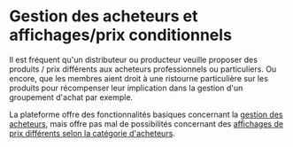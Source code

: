 # Gestion des acheteurs et affichages/prix conditionnels

Il est fréquent qu'un distributeur ou producteur veuille proposer des produits / prix différents aux acheteurs professionnels ou particuliers.  Ou encore, que les membres aient droit à une ristourne particulière sur les produits pour récompenser leur implication dans la gestion d'un groupement d'achat par exemple.

La plateforme offre des fonctionnalités basiques concernant la [gestion des acheteurs](https://guide.openfoodnetwork.org/v/fr/basic-features/shopfront/customer-management-and-conditional-displays-prices/customers), mais offre pas mal de possibilités concernant des [affichages de prix différents selon la catégorie d'acheteurs](https://guide.openfoodnetwork.org/v/fr/basic-features/shopfront/customer-management-and-conditional-displays-prices/tags-and-tag-rules).
